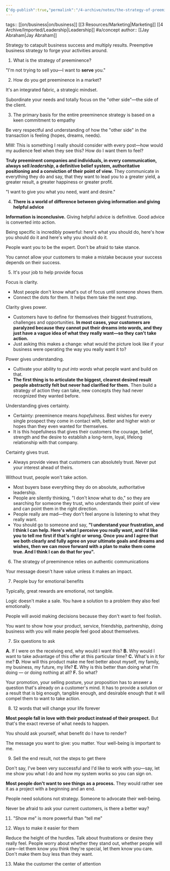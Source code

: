 ```yaml
---
{"dg-publish":true,"permalink":"/4-archive/notes/the-strategy-of-preeminence/"}
---
```


tags:: [[on/business\|on/business]] [[3 Resources/Marketing\|Marketing]] [[4 Archive/Imported/Leadership\|Leadership]] #a/concept 
author:: [[Jay Abraham\|Jay Abraham]]

Strategy to catapult business success and multiply results. Preemptive business strategy to forge your activities around.

1. What is the strategy of preeminence?

"I'm not trying to sell you—I want to **serve** you."

2. How do you get preeminence in a market?

It's an integrated fabric, a strategic mindset.

Subordinate your needs and totally focus on the "other side"—the side of the client.

3. The primary basis for the entire preeminence strategy is based on a keen commitment to empathy

Be very respectful and understanding of how the "other side" in the transaction is feeling (hopes, dreams, needs).

MW: This is something I really should consider with every post—how would my audience feel when they see this? How do I want them to feel?

**Truly preeminent companies and individuals, in every communication, always sell *leadership*, a definitive belief system, authoritative positioning and a conviction of their point of view.** They communicate in everything they do and say, that they want to lead you to a greater yield, a greater result, a greater happiness or greater profit.

"I want to give you what you need, want and desire."

4. **There is a world of difference between giving information and giving helpful advice**

**Information is inconclusive.**
Giving helpful advice is definitive.
Good advice is converted into action.

Being specific is incredibly powerful: here's what you should do, here's how you should do it and here's why you should do it.

People want you to be the expert. Don't be afraid to take stance.

You cannot allow your customers to make a mistake because your success depends on their success.

5. It's your job to help provide focus

Focus is clarity.
- Most people don't know what's out of focus until someone shows them.
- Connect the dots for them. It helps them take the next step.

Clarity gives power.
- Customers have to define for themselves their biggest frustrations, challenges and opportunities. **In most cases, your customers are paralyzed because they cannot put their dreams into words, and they just have a vague idea of what they really want—so they can't take action.**
- Just asking this makes a change: what would the picture look like if your business were operating the way you really want it to?

Power gives understanding.
- Cultivate your ability to *put into words* what people want and build on that.
- **The first thing is to articulate the biggest, clearest desired result people abstractly felt but never had clarified for them.** Then build a strategy of action they can take, new concepts they had never recognized they wanted before.

Understanding gives certainty.
- Certainty: preeminence means *hopefulness*. Best wishes for every single prospect they come in contact with, better and higher wish or hopes than they even wanted for themselves.
- It is this hopefulness that gives their customers the courage, belief, strength and the desire to establish a long-term, loyal, lifelong relationship with that company.

Certainty gives trust.
- Always provide views that customers can absolutely trust. Never put your interest ahead of theirs.

Without trust, people won't take action.
- Most buyers base everything they do on absolute, authoritative leadership.
- People are silently thinking, "I don't know what to do," so they are searching for someone they trust, who understands their point of view and can point them in the right direction.
- People really are mad—they don't feel anyone is listening to what they really want.
- You should go to someone and say, **"I understand your frustration, and I think I can help. Here's what I perceive you really want, and I'd like you to tell me first if that's right or wrong. Once you and I agree that we both clearly and fully agree on your ultimate goals and dreams and wishes, then we can move forward with a plan to make them come true. And I think I can do that for you".**

6. The strategy of preeminence relies on authentic communications

Your message doesn't have value unless it makes an impact.

7. People buy for emotional benefits

Typically, great rewards are emotional, not tangible.

Logic doesn't make a sale. You have a solution to a problem they also feel emotionally.

People will avoid making decisions because they don't want to feel foolish.

You want to show how your product, service, friendship, partnership, doing business with you will make people feel good about themselves.

7. Six questions to ask

**A.** If I were on the receiving end, why would I want this?
**B.** Why would I want to take advantage of this offer at this particular time?
**C.** What's in it for me?
**D.** How will this product make me feel better about myself, my family, my business, my future, my life?
**E.** Why is this better than doing what I'm doing — or doing nothing at all?
**F.** So what?

Your promotion, your selling posture, your proposition has to answer a question that's already on a customer's mind. It has to provide a solution or a result that is big enough, tangible enough, and desirable enough that it will compel them to want to take action.

8. 12 words that will change your life forever

**Most people fall in love with their product instead of their prospect.** But that's the exact reverse of what needs to happen.

You should ask yourself, what benefit do I have to render?

The message you want to give: you matter. Your well-being is important to me.

9. Sell the end result, not the steps to get there

Don't say, I've been very successful and I'd like to work with you—say, let me show you what I do and how my system works so you can sign on.

**Most people don't want to see things as a process.** They would rather see it as a project with a beginning and an end.

People need solutions not strategy. Someone to advocate their well-being.

Never be afraid to ask your current customers, is there a better way?

11. "Show me" is more powerful than "tell me"

12. Ways to make it easier for them

Reduce the height of the hurdles.
Talk about frustrations or desire they really feel.
People worry about whether they stand out, whether people will care—let them know you think they're special, let them know you care.
Don't make them buy less than they want.

13. Make the customer the center of attention